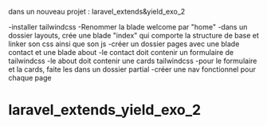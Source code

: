 dans un nouveau projet : laravel_extends&yield_exo_2

-installer tailwindcss
-Renommer la blade welcome par "home"
-dans un dossier layouts, crée une blade "index" qui comporte la structure de base et linker son css ainsi que son js
-créer un dossier pages avec une blade contact et une blade about
-le contact doit contenir un formulaire de tailwindcss
-le about doit contenir une cards tailwindcss
-pour le formulaire et la cards, faite les dans un dossier partial
-créer une nav fonctionnel pour chaque page
# laravel_extends_yield_exo_2
